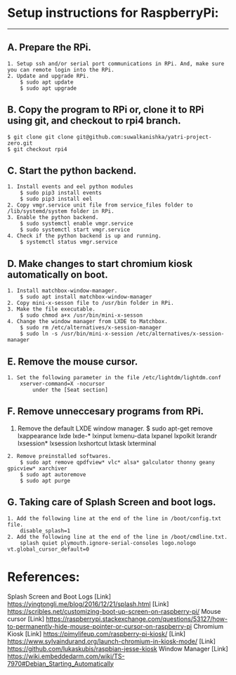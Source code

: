 # Setup instructions for RaspberryPi:
---
## A. Prepare the RPi.
    1. Setup ssh and/or serial port communications in RPi. And, make sure you can remote login into the RPi.
    2. Update and upgrade RPi.
        $ sudo apt update
        $ sudo apt upgrade

## B. Copy the program to RPi or, clone it to RPi using git, and checkout to rpi4 branch.
    $ git clone git clone git@github.com:suwalkanishka/yatri-project-zero.git
    $ git checkout rpi4

## C. Start the python backend.
    1. Install events and eel python modules
        $ sudo pip3 install events
        $ sudo pip3 install eel
    2. Copy vmgr.service unit file from service_files folder to /lib/systemd/system folder in RPi.
    3. Enable the python backend.
        $ sudo systemctl enable vmgr.service
        $ sudo systemctl start vmgr.service
    4. Check if the python backend is up and running.
        $ systemctl status vmgr.service

## D. Make changes to start chromium kiosk automatically on boot.
    1. Install matchbox-window-manager.
        $ sudo apt install matchbox-window-manager
    2. Copy mini-x-sesson file to /usr/bin folder in RPi.
    3. Make the file executable.
        $ sudo chmod a+x /usr/bin/mini-x-sesson
    4. Change the window manager from LXDE to Matchbox.
        $ sudo rm /etc/alternatives/x-session-manager
        $ sudo ln -s /usr/bin/mini-x-session /etc/alternatives/x-session-manager

## E. Remove the mouse cursor.
    1. Set the following parameter in the file /etc/lightdm/lightdm.conf
        xserver-command=X -nocursor
            under the [Seat section]

## F. Remove unneccesary programs from RPi.
   1. Remove the default LXDE window manager.
        $ sudo apt-get remove lxappearance lxde lxde-* lxinput lxmenu-data lxpanel lxpolkit lxrandr lxsession* lxsession lxshortcut    lxtask lxterminal

    2. Remove preinstalled softwares.
        $ sudo apt remove qpdfview* vlc* alsa* galculator thonny geany gpicview* xarchiver
        $ sudo apt autoremove
        $ sudo apt purge

## G. Taking care of Splash Screen and boot logs.
    1. Add the following line at the end of the line in /boot/config.txt file.
        disable_splash=1
    2. Add the following line at the end of the line in /boot/cmdline.txt.
        splash quiet plymouth.ignore-serial-consoles logo.nologo vt.global_cursor_default=0

# References:
Splash Screen and Boot Logs
    [Link] https://yingtongli.me/blog/2016/12/21/splash.html
    [Link] https://scribles.net/customizing-boot-up-screen-on-raspberry-pi/
Mouse cursor
    [Link] https://raspberrypi.stackexchange.com/questions/53127/how-to-permanently-hide-mouse-pointer-or-cursor-on-raspberry-pi
Chromium Kiosk
    [Link] https://pimylifeup.com/raspberry-pi-kiosk/
    [Link] https://www.sylvaindurand.org/launch-chromium-in-kiosk-mode/
    [Link] https://github.com/lukaskubis/raspbian-jesse-kiosk
Window Manager
    [Link] https://wiki.embeddedarm.com/wiki/TS-7970#Debian_Starting_Automatically

